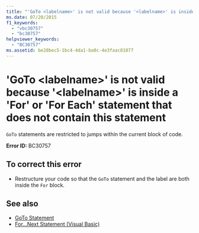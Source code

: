 ```yaml
---
title: "'GoTo <labelname>' is not valid because '<labelname>' is inside a 'For' or 'For Each' statement that does not contain this statement"
ms.date: 07/20/2015
f1_keywords: 
  - "vbc30757"
  - "bc30757"
helpviewer_keywords: 
  - "BC30757"
ms.assetid: be28bec5-1bc4-4da1-ba0c-4e3faac81077
---
```

# 'GoTo \<labelname>' is not valid because '\<labelname>' is inside a 'For' or 'For Each' statement that does not contain this statement
`GoTo` statements are restricted to jumps within the current block of code.  
  
 **Error ID:** BC30757  
  
## To correct this error  
  
- Restructure your code so that the `GoTo` statement and the label are both inside the `For` block.  
  
## See also

- [GoTo Statement](../../visual-basic/language-reference/statements/goto-statement.md)
- [For...Next Statement (Visual Basic)](../language-reference/statements/for-next-statement.md)
